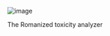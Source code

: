 ![image](https://github.com/asujan205/toxicFrontend/assets/71167057/d7de6160-ddb0-4197-a8e0-565efddc5c95)

The Romanized toxicity analyzer
